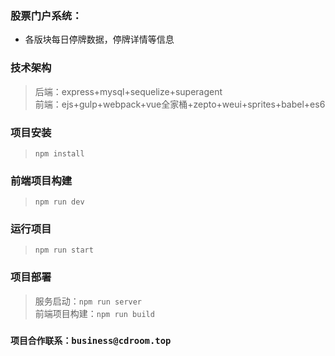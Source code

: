 ### 股票门户系统：
- 各版块每日停牌数据，停牌详情等信息
### 技术架构
> 后端：express+mysql+sequelize+superagent <br />
> 前端：ejs+gulp+webpack+vue全家桶+zepto+weui+sprites+babel+es6
### 项目安装
> `npm install`
### 前端项目构建
> `npm run dev`
### 运行项目
> `npm run start`
### 项目部署
> 服务启动：`npm run server` <br />
> 前端项目构建：`npm run build`
### `项目合作联系：business@cdroom.top`
